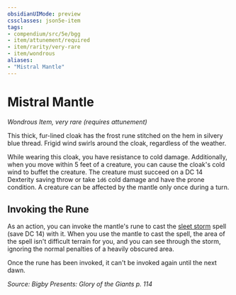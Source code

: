 ```yaml
---
obsidianUIMode: preview
cssclasses: json5e-item
tags:
- compendium/src/5e/bgg
- item/attunement/required
- item/rarity/very-rare
- item/wondrous
aliases: 
- "Mistral Mantle"
---
```

# Mistral Mantle
*Wondrous Item, very rare (requires attunement)*  


This thick, fur-lined cloak has the frost rune stitched on the hem in silvery blue thread. Frigid wind swirls around the cloak, regardless of the weather.

While wearing this cloak, you have resistance to cold damage. Additionally, when you move within 5 feet of a creature, you can cause the cloak's cold wind to buffet the creature. The creature must succeed on a DC 14 Dexterity saving throw or take `1d6` cold damage and have the prone condition. A creature can be affected by the mantle only once during a turn.

## Invoking the Rune

As an action, you can invoke the mantle's rune to cast the [sleet storm](/Systems/5e/spells/sleet-storm.md) spell (save DC 14) with it. When you use the mantle to cast the spell, the area of the spell isn't difficult terrain for you, and you can see through the storm, ignoring the normal penalties of a heavily obscured area.

Once the rune has been invoked, it can't be invoked again until the next dawn.

*Source: Bigby Presents: Glory of the Giants p. 114*